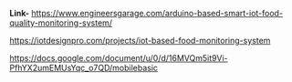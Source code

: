 **Link-** https://www.engineersgarage.com/arduino-based-smart-iot-food-quality-monitoring-system/

https://iotdesignpro.com/projects/iot-based-food-monitoring-system

https://docs.google.com/document/u/0/d/16MVQm5it9Vi-PfhYX2umEMUsYqc_o7QD/mobilebasic
